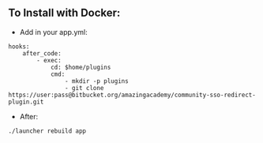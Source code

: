 ## To Install with Docker:

* Add in your app.yml:
```
hooks:
	after_code:
		- exec:
			cd: $home/plugins
			cmd:
				- mkdir -p plugins
				- git clone https://user:pass@bitbucket.org/amazingacademy/community-sso-redirect-plugin.git
```

* After:
```
./launcher rebuild app
```
